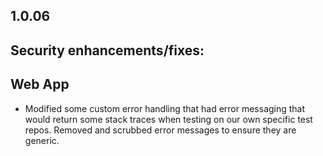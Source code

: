 ## 1.0.06

## Security enhancements/fixes:

## Web App

* Modified some custom error handling that had error messaging that would return some stack traces when testing on our own specific test repos. Removed and scrubbed error messages to ensure they are generic.
